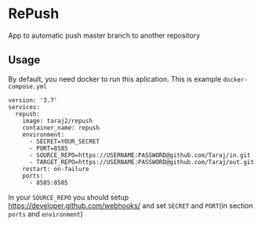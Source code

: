 # RePush
App to automatic push master branch to another repository

## Usage
By default, you need docker to run this aplication. This is example ``docker-compose.yml``
```
version: '3.7'
services:
  repush:
    image: taraj2/repush
    container_name: repush
    environment:
      - SECRET=YOUR_SECRET
      - PORT=8585
      - SOURCE_REPO=https://USERNAME:PASSWORD@github.com/Taraj/in.git
      - TARGET_REPO=https://USERNAME:PASSWORD@github.com/Taraj/out.git
    restart: on-failure
    ports:
      - 8585:8585
```
In your `SOURCE_REPO` you should setup https://developer.github.com/webhooks/ and set `SECRET` and `PORT`(in section `ports` and `environment`)
